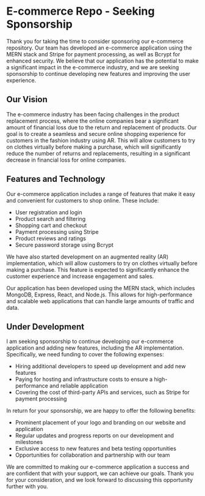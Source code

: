 # E-commerce Repo - Seeking Sponsorship

Thank you for taking the time to consider sponsoring our e-commerce repository. Our team has developed an e-commerce application using the MERN stack and Stripe for payment processing, as well as Bcrypt for enhanced security. We believe that our application has the potential to make a significant impact in the e-commerce industry, and we are seeking sponsorship to continue developing new features and improving the user experience.

## Our Vision

The e-commerce industry has been facing challenges in the product replacement process, where the online companies bear a significant amount of financial loss due to the return and replacement of products. Our goal is to create a seamless and secure online shopping experience for customers in the fashion industry using AR. This will allow customers to try on clothes virtually before making a purchase, which will significantly reduce the number of returns and replacements, resulting in a significant decrease in financial loss for online companies.

## Features and Technology

Our e-commerce application includes a range of features that make it easy and convenient for customers to shop online. These include:

- User registration and login
- Product search and filtering
- Shopping cart and checkout
- Payment processing using Stripe
- Product reviews and ratings
- Secure password storage using Bcrypt

We have also started development on an augmented reality (AR) implementation, which will allow customers to try on clothes virtually before making a purchase. This feature is expected to significantly enhance the customer experience and increase engagement and sales.

Our application has been developed using the MERN stack, which includes MongoDB, Express, React, and Node.js. This allows for high-performance and scalable web applications that can handle large amounts of traffic and data.

## Under Development

I am seeking sponsorship to continue developing our e-commerce application and adding new features, including the AR implementation. Specifically, we need funding to cover the following expenses:

- Hiring additional developers to speed up development and add new features
- Paying for hosting and infrastructure costs to ensure a high-performance and reliable application
- Covering the cost of third-party APIs and services, such as Stripe for payment processing

In return for your sponsorship, we are happy to offer the following benefits:

- Prominent placement of your logo and branding on our website and application
- Regular updates and progress reports on our development and milestones
- Exclusive access to new features and beta testing opportunities
- Opportunities for collaboration and partnership with our team

We are committed to making our e-commerce application a success and are confident that with your support, we can achieve our goals. Thank you for your consideration, and we look forward to discussing this opportunity further with you.
